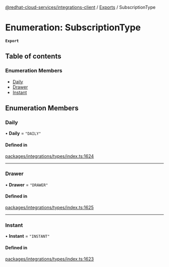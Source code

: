 [@redhat-cloud-services/integrations-client](../README.md) / [Exports](../modules.md) / SubscriptionType

# Enumeration: SubscriptionType

**`Export`**

## Table of contents

### Enumeration Members

- [Daily](SubscriptionType.md#daily)
- [Drawer](SubscriptionType.md#drawer)
- [Instant](SubscriptionType.md#instant)

## Enumeration Members

### Daily

• **Daily** = ``"DAILY"``

#### Defined in

[packages/integrations/types/index.ts:1624](https://github.com/RedHatInsights/javascript-clients/blob/main/packages/integrations/types/index.ts#L1624)

___

### Drawer

• **Drawer** = ``"DRAWER"``

#### Defined in

[packages/integrations/types/index.ts:1625](https://github.com/RedHatInsights/javascript-clients/blob/main/packages/integrations/types/index.ts#L1625)

___

### Instant

• **Instant** = ``"INSTANT"``

#### Defined in

[packages/integrations/types/index.ts:1623](https://github.com/RedHatInsights/javascript-clients/blob/main/packages/integrations/types/index.ts#L1623)
